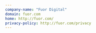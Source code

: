 ```yaml
---
company-name: "Fuor Digital"
domain: fuor.com
home: http://fuor.com/
privacy-policy: http://fuor.com/privacy
---
```




